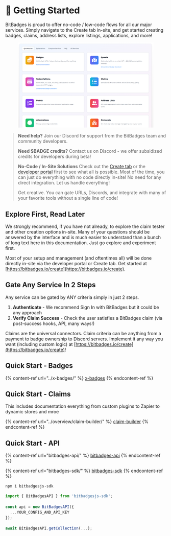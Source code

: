 # 🔨 Getting Started

BitBadges is proud to offer no-code / low-code flows for all our major services. Simply navigate to the Create tab in-site, and get started creating badges, claims, address lists, explore listings, applications, and more!

<figure><img src="../.gitbook/assets/image (1) (1).png" alt=""><figcaption></figcaption></figure>

> **Need help?** Join our Discord for support from the BitBadges team and community developers.
>
> **Need $BADGE credits?** Contact us on Discord - we offer subsidized credits for developers during beta!
>
> **No-Code / In-Site Solutions** Check out the [Create tab](https://bitbadges.io/create) or the [developer portal](https://bitbadges.io/developer) first to see what all is possible. Most of the time, you can just do everything with no code directly in-site! No need for any direct integration. Let us handle everything!
>
> Get creative. You can gate URLs, Discords, and integrate with many of your favorite tools without a single line of code!

## Explore First, Read Later

We strongly recommend, if you have not already, to explore the claim tester and other creation options in-site. Many of your questions should be answered by the interface and is much easier to understand than a bunch of long text here in this documentation. Just go explore and experiment first.

Most of your setup and management (and oftentimes all) will be done directly in-site via the developer portal or Create tab. Get started at [https://bitbadges.io/create](https://bitbadges.io/create).

## Gate Any Service In 2 Steps

Any service can be gated by ANY criteria simply in just 2 steps.

1. **Authenticate** - We recommend Sign In with BitBadges but it could be any approach
2. **Verify Claim Success** - Check the user satisfies a BitBadges claim (via post-success hooks, API, many ways!)

Claims are the universal connectors. Claim criteria can be anything from a payment to badge ownership to Discord servers. Implement it any way you want (including custom logic) at [https://bitbadges.io/create](https://bitbadges.io/create)!

## Quick Start - Badges

{% content-ref url="../x-badges/" %}
[x-badges](../x-badges/)
{% endcontent-ref %}

## Quick Start - Claims

This includes documentation everything from custom plugins to Zapier to dynamic stores and mroe

{% content-ref url="../overview/claim-builder/" %}
[claim-builder](../overview/claim-builder/)
{% endcontent-ref %}

## Quick Start - API

{% content-ref url="bitbadges-api/" %}
[bitbadges-api](bitbadges-api/)
{% endcontent-ref %}

{% content-ref url="bitbadges-sdk/" %}
[bitbadges-sdk](bitbadges-sdk/)
{% endcontent-ref %}

```bash
npm i bitbadgesjs-sdk
```

```ts
import { BitBadgesAPI } from 'bitbadgesjs-sdk';

const api = new BitBadgesAPI({
  ...YOUR_CONFIG_AND_API_KEY
});

await BitBadgesAPI.getCollection(...);
```
